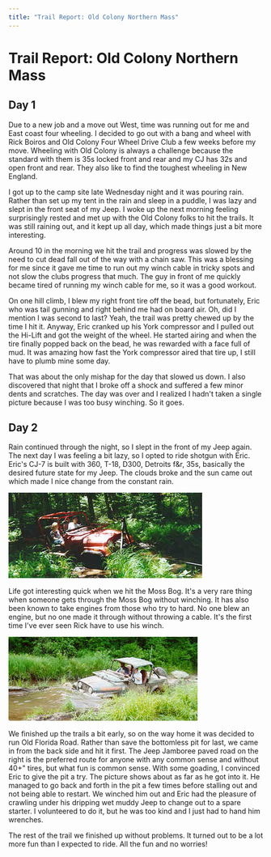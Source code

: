 ```yaml
---
title: "Trail Report: Old Colony Northern Mass"
---
```

# Trail Report: Old Colony Northern Mass

## Day 1

Due to a new job and a move out West, time was running out for me and East coast four wheeling. I decided to go out with a bang and wheel with Rick Boiros and Old Colony Four Wheel Drive Club a few weeks before my move. Wheeling with Old Colony is always a challenge because the standard with them is 35s locked front and rear and my CJ has 32s and open front and rear. They also like to find the toughest wheeling in New England. 

I got up to the camp site late Wednesday night and it was pouring rain. Rather than set up my tent in the rain and sleep in a puddle, I was lazy and slept in the front seat of my Jeep. I woke up the next morning feeling surprisingly rested and met up with the Old Colony folks to hit the trails. It was still raining out, and it kept up all day, which made things just a bit more interesting. 

Around 10 in the morning we hit the trail and progress was slowed by the need to cut dead fall out of the way with a chain saw. This was a blessing for me since it gave me time to run out my winch cable in tricky spots and not slow the clubs progress that much. The guy in front of me quickly became tired of running my winch cable for me, so it was a good workout. 

On one hill climb, I blew my right front tire off the bead, but fortunately, Eric who was tail gunning and right behind me had on board air. Oh, did I mention I was second to last? Yeah, the trail was pretty chewed up by the time I hit it. Anyway, Eric cranked up his York compressor and I pulled out the Hi-Lift and got the weight of the wheel. He started airing and when the tire finally popped back on the bead, he was rewarded with a face full of mud. It was amazing how fast the York compressor aired that tire up, I still have to plumb mine some day. 

That was about the only mishap for the day that slowed us down. I also discovered that night that I broke off a shock and suffered a few minor dents and scratches. The day was over and I realized I hadn't taken a single picture because I was too busy winching. So it goes. 

## Day 2

Rain continued through the night, so I slept in the front of my Jeep again. The next day I was feeling a bit lazy, so I opted to ride shotgun with Eric. Eric's CJ-7 is built with 360, T-18, D300, Detroits f&r, 35s, basically the desired future state for my Jeep. The clouds broke and the sun came out which made I nice change from the constant rain. 

![Rick in the Moss Bog](../../../img/terry/trail/new-22.jpg)

Life got interesting quick when we hit the Moss Bog. It's a very rare thing when someone gets through the Moss Bog without winching. It has also been known to take engines from those who try to hard. No one blew an engine, but no one made it through without throwing a cable. It's the first time I've ever seen Rick have to use his winch. 

![Eric in deep](../../../img/terry/trail/new-23.jpg)

We finished up the trails a bit early, so on the way home it was decided to run Old Florida Road. Rather than save the bottomless pit for last, we came in from the back side and hit it first. The Jeep Jamboree paved road on the right is the preferred route for anyone with any common sense and without 40+" tires, but what fun is common sense. With some goading, I convinced Eric to give the pit a try. The picture shows about as far as he got into it. He managed to go back and forth in the pit a few times before stalling out and not being able to restart. We winched him out and Eric had the pleasure of crawling under his dripping wet muddy Jeep to change out to a spare starter. I volunteered to do it, but he was too kind and I just had to hand him wrenches. 

The rest of the trail we finished up without problems. It turned out to be a lot more fun than I expected to ride. All the fun and no worries!